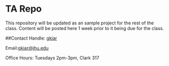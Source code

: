 # TA Repo
This repository will be updated as an sample project for the rest of the class. Content will be posted here 1 week prior to it being due for the class.

##Contact
Handle: [gkiar](github.com/gkiar)

Email:[gkiar@jhu.edu](gkiar@jhu.edu)

Office Hours: Tuesdays 2pm-3pm, Clark 317

